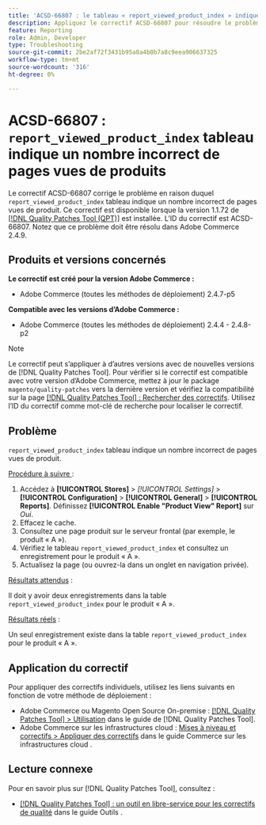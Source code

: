 ```yaml
---
title: 'ACSD-66807 : le tableau « report_viewed_product_index » indique un nombre incorrect de pages vues de produits'
description: Appliquez le correctif ACSD-66807 pour résoudre le problème d’Adobe Commerce où le tableau « report_viewed_product_index » indique un nombre incorrect de pages vues de produits.
feature: Reporting
role: Admin, Developer
type: Troubleshooting
source-git-commit: 2be2af72f3431b95a8a4b0b7a8c9eea906637325
workflow-type: tm+mt
source-wordcount: '316'
ht-degree: 0%

---
```



# ACSD-66807 : `report_viewed_product_index` tableau indique un nombre incorrect de pages vues de produits

Le correctif ACSD-66807 corrige le problème en raison duquel `report_viewed_product_index` tableau indique un nombre incorrect de pages vues de produit. Ce correctif est disponible lorsque la version 1.1.72 de [[!DNL Quality Patches Tool (QPT)]](/help/tools/quality-patches-tool/quality-patches-tool-to-self-serve-quality-patches.md) est installée. L’ID du correctif est ACSD-66807. Notez que ce problème doit être résolu dans Adobe Commerce 2.4.9.

## Produits et versions concernés

**Le correctif est créé pour la version Adobe Commerce :**

* Adobe Commerce (toutes les méthodes de déploiement) 2.4.7-p5

**Compatible avec les versions d’Adobe Commerce :**

* Adobe Commerce (toutes les méthodes de déploiement) 2.4.4 - 2.4.8-p2

>[!NOTE]
>
>Le correctif peut s’appliquer à d’autres versions avec de nouvelles versions de [!DNL Quality Patches Tool]. Pour vérifier si le correctif est compatible avec votre version d’Adobe Commerce, mettez à jour le package `magento/quality-patches` vers la dernière version et vérifiez la compatibilité sur la page [[!DNL Quality Patches Tool] : Rechercher des correctifs](https://experienceleague.adobe.com/tools/commerce-quality-patches/index.html). Utilisez l’ID du correctif comme mot-clé de recherche pour localiser le correctif.

## Problème

`report_viewed_product_index` tableau indique un nombre incorrect de pages vues de produit.

<u>Procédure à suivre </u> :

1. Accédez à **[!UICONTROL Stores]** > *[!UICONTROL Settings]* > **[!UICONTROL Configuration]** > **[!UICONTROL General]** > **[!UICONTROL Reports]**. Définissez **[!UICONTROL Enable "Product View" Report]** sur *Oui*.
1. Effacez le cache.
1. Consultez une page produit sur le serveur frontal (par exemple, le produit « A »).
1. Vérifiez le tableau `report_viewed_product_index` et consultez un enregistrement pour le produit « A ».
1. Actualisez la page (ou ouvrez-la dans un onglet en navigation privée).

<u>Résultats attendus</u> :

Il doit y avoir deux enregistrements dans la table `report_viewed_product_index` pour le produit « A ».

<u>Résultats réels</u> :

Un seul enregistrement existe dans la table `report_viewed_product_index` pour le produit « A ».

## Application du correctif

Pour appliquer des correctifs individuels, utilisez les liens suivants en fonction de votre méthode de déploiement :

* Adobe Commerce ou Magento Open Source On-premise : [[!DNL Quality Patches Tool] > Utilisation](/help/tools/quality-patches-tool/usage.md) dans le guide de [!DNL Quality Patches Tool].
* Adobe Commerce sur les infrastructures cloud : [Mises à niveau et correctifs > Appliquer des correctifs](https://experienceleague.adobe.com/docs/commerce-cloud-service/user-guide/develop/upgrade/apply-patches.html) dans le guide Commerce sur les infrastructures cloud .

## Lecture connexe

Pour en savoir plus sur [!DNL Quality Patches Tool], consultez :

* [[!DNL Quality Patches Tool] : un outil en libre-service pour les correctifs de qualité](/help/tools/quality-patches-tool/quality-patches-tool-to-self-serve-quality-patches.md) dans le guide Outils .
